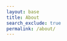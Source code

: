 ```yaml
---
layout: base
title: About
search_exclude: true
permalink: /about/
---
```


<h3 id="bioList"></h3>

<script type="module">
    import { pythonURI, fetchOptions } from '/sprint4_frontend/assets/js/api/config.js';

    async function fetchBio() {
        try {
            const response = await fetch(`${pythonURI}/api/student/bulk_dynamic`, fetchOptions);
            if (!response.ok) {
                throw new Error('Failed to fetch groups: ' + response.statusText);
            }

            const bio = await response.json();
            const bioList = document.getElementById('bioList');

            for (const person of bio) {
                const { dob, name, color } = person;
                const newListItem = document.createElement('li');
                newListItem.textContent = `My name is ${name}, and I was born on ${dob}, and my favorite color is ${color}.`;
                bioList.appendChild(newListItem);
            }
        } catch (error) {
            console.error('Error fetching groups:', error);
        }
    }

    fetchBio();
</script>